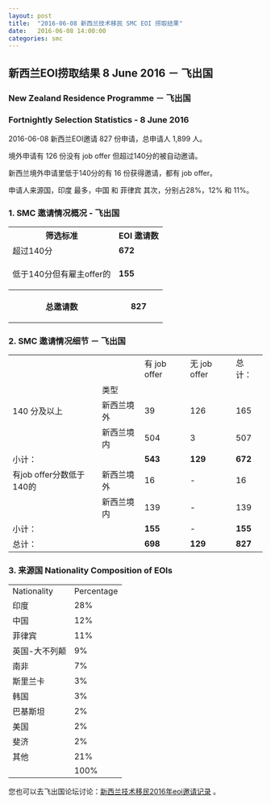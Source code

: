 ```yaml
---
layout: post
title:  "2016-06-08 新西兰技术移民 SMC EOI 捞取结果"
date:   2016-06-08 14:00:00
categories: smc
---
```


## 新西兰EOI捞取结果 8 June 2016 － 飞出国

### New Zealand Residence Programme － 飞出国

### Fortnightly Selection Statistics - 8 June 2016

2016-06-08 新西兰EOI邀请 827 份申请，总申请人 1,899 人。

境外申请有 126 份没有 job offer 但超过140分的被自动邀请。

新西兰境外申请里低于140分的有 16 份获得邀请，都有 job offer。

申请人来源国，印度 最多，中国 和 菲律宾 其次，分别占28%，12% 和 11%。

### 1. SMC 邀请情况概况 - 飞出国

<table>
<tr>
<th>筛选标准</th>
<th>EOI 邀请数</th></tr>
<tr>
<td>超过140分</td>
<td><b>672</b></td></tr>
<tr>
<td>
<p>低于140分但有雇主offer的</p></td>
<td><b>155</b></td></tr>
<tr>
<th>
<p>总邀请数</p></th>
<th>
<p><b>827</b></p></th></tr></table>

### 2. SMC 邀请情况细节 － 飞出国

<table>
<tr>
<td/>
<td/>
<td>有 job offer</td>
<td>无 job offer</td>
<td>总计：</td></tr>
<tr>
<td/>
<td>类型</td>
<td/>
<td/>
<td/>
</tr>
<tr>
<td>140 分及以上</td>
<td>新西兰境外</td>
<td>39</td>
<td>126</td>
<td>165</td>
</tr>
<tr>
<td/>
<td>新西兰境内</td>
<td>504</td>
<td>3</td>
<td>507</td>
</tr>
<tr>
<td>小计：</td>
<td/>
<td><b>543</b></td>
<td><b>129</b></td>
<td><b>672</b></td>
</tr>
<tr>
<td>有job offer分数低于140的</td>
<td>新西兰境外</td>
<td>16</td>
<td>-</td>
<td>16</td>
</tr>
<tr>
<td/><td>新西兰境内</td>
<td>139</td>
<td>-</td>
<td>139</td>
</tr>
<tr>
<td>小计：</td>
<td/>
<td><b>155</b></td>
<td>-</td>
<td><b>155</b></td>
</tr>
<tr>
<td>总计：</td>
<td/>
<td><b>698</b></td>
<td><b>129</b></td>
<td><b>827</b></td>
</tr>
</table>

### 3. 来源国 Nationality Composition of EOIs

<table>
<tr>
<td>Nationality</td>
<td>Percentage</td>
</tr>
<tr><td>印度</td><td>28%</td></tr><tr><td>中国</td><td>12%</td></tr><tr><td>菲律宾</td><td>11%</td></tr><tr><td>英国-大不列颠</td><td>9%</td></tr><tr><td>南非</td><td>7%</td></tr><tr><td>斯里兰卡</td><td>3%</td></tr><tr><td>韩国</td><td>3%</td></tr><tr><td>巴基斯坦</td><td>2%</td></tr><tr><td>美国</td><td>2%</td></tr><tr><td>斐济</td><td>2%</td></tr><tr><td>其他</td><td>21%</td></tr>
<tr>
<td/>
<td>100%</td>
</tr>
</table>

您也可以去飞出国论坛讨论：[新西兰技术移民2016年eoi邀请记录](http://bbs.fcgvisa.com/t/2016-eoi/8622) 。

